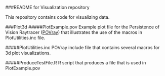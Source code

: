 ###README for Visualization repository

This repository contains code for visualizing data.

###Plot3d
#####PlotExample.pov
Example plot file for the Persistence of Vision Raytracer ([POVray](http://www.povray.org)) that illustrates the use of the macros in PlotUtilities.inc file. 

#####PlotUtilities.inc
POVray include file that contains several macros for 3d plot visualizations.

#####ProduceTestFile.R
R script that produces a file that is used in PlotExample.pov 
